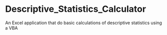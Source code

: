# Descriptive_Statistics_Calculator
An Excel application that do basic calculations of descriptive statistics using a VBA
